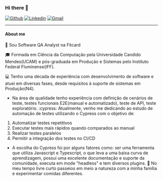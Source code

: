 ### Hi there 👋

 
[![Github](https://img.shields.io/badge/-Github-595D60?style=flat-square&logo=Github&logoColor=white&link=https://github.com/cnjaqueline/)](https://github.com/cnjaqueline/)
[![Linkedin](https://img.shields.io/badge/-LinkedIn-595D60?style=flat-square&logo=Linkedin&logoColor=white&link=https://www.linkedin.com/in/jaquelineconstantino//)](https://www.linkedin.com/in/jaquelineconstantino/)
[![Gmail](https://img.shields.io/badge/-Gmail-595D60?style=flat-square&logo=Gmail&logoColor=white&link=mailto:cnjaqueline@gmail.com/)](mailto:cnjaqueline@gmail.com/)


---
#### About me

:bank: Sou Software QA Analyst na Fitcard

:mortar_board: Formada em Ciência da Computação pela Universidade Candido Mendes(UCAM) e pós-graduada em Produção e Sistemas pelo Instituto Federal Fluminense(IFF). 

:computer: Tenho uma década de experiência com desenvolvimento de software e atuei em diversas fases, desde requisitos à suporte de sistemas em Produção(N4).
- Na área de qualidade tenho experiência com definição de cenários de teste, testes funcionais E2E(manual e automatizado), teste de API, teste exploratório.
:cypress: Atualmente, venho me dedicando ao estudo de automação de testes utilizando o Cypress com o objetivo de: 
1. Automatizar testes repetitivos
2. Executar testes mais rápidos quando comparados ao manual
3. Realizar testes paralelos
4. Permitir a integração dos testes no CI/CD
- A escolha do Cypress foi por alguns fatores como: ser uma ferramenta que utiliza Javascript e Typescript, o que leva a uma baixa curva de aprendizagem, possui uma excelente documentação e suporte da comunidade, executa em mode "headless" e tem diversos plugins.
:palm_tree: No meu tempo livre curto passeios em meio a natureza com a minha família e experimentar comidas diferentes.

<!--
**cnjaqueline/cnjaqueline** is a ✨ _special_ ✨ repository because its `README.md` (this file) appears on your GitHub profile.

Here are some ideas to get you started:

- 🔭 I’m currently working on ...
- 🌱 I’m currently learning ...
- 👯 I’m looking to collaborate on ...
- 🤔 I’m looking for help with ...
- 💬 Ask me about ...
- 📫 How to reach me: ...
- 😄 Pronouns: ...
- ⚡ Fun fact: ...
-->
